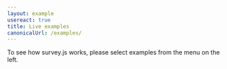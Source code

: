 ```yaml
---
layout: example
usereact: true
title: Live examples
canonicalUrl: /examples/
---
```


To see how survey.js works, please select examples from the menu on the left.
